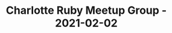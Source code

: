 ---
layout: post
title: Charlotte Ruby Meetup Group - 2021-02-02
datetime: 2021-02-02 19:00:00.000000000 -05:00
name: Charlotte Ruby Meetup Group
external_url: https://www.meetup.com/charlotte-rb/events/vtgdxryccdbdb/
---